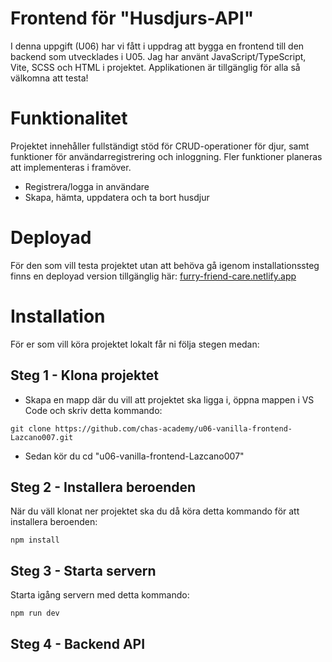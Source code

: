 # Frontend för "Husdjurs-API"

I denna uppgift (U06) har vi fått i uppdrag att bygga en frontend till den backend som utvecklades i U05. Jag har använt JavaScript/TypeScript, Vite, SCSS och HTML i projektet. Applikationen är tillgänglig för alla så välkomna att testa!

# Funktionalitet

Projektet innehåller fullständigt stöd för CRUD-operationer för djur, samt funktioner för användarregistrering och inloggning. Fler funktioner planeras att implementeras i framöver.

* Registrera/logga in användare
* Skapa, hämta, uppdatera och ta bort husdjur

# Deployad

För den som vill testa projektet utan att behöva gå igenom installationssteg finns en deployad version tillgänglig här: [furry-friend-care.netlify.app](https://furry-friend-care.netlify.app/)

# Installation

För er som vill köra projektet lokalt får ni följa stegen medan:

## Steg 1 - Klona projektet

* Skapa en mapp där du vill att projektet ska ligga i, öppna mappen i VS Code
 och skriv detta kommando:

 ``` 
 git clone https://github.com/chas-academy/u06-vanilla-frontend-Lazcano007.git
 ```

* Sedan kör du cd "u06-vanilla-frontend-Lazcano007"

## Steg 2 - Installera beroenden

När du väll klonat ner projektet ska du då köra detta kommando för att installera beroenden:

```
npm install
```

## Steg 3 - Starta servern

Starta igång servern med detta kommando:

```
npm run dev
```

## Steg 4 - Backend API